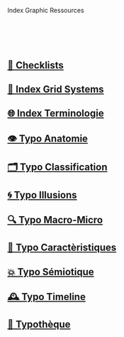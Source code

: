   Index Graphic Ressources
# &nbsp;

## [📝 Checklists]()
## [🏢 Index Grid Systems]()
## [🌐 Index Terminologie](/index-graphic-terminology)
## [👁️ Typo Anatomie](/describe-typefaces)
## [🗂️ Typo Classification](/classify-typefaces)
## [🌀 Typo Illusions](/correct-typeface)
## [🔍 Typo Macro-Micro]()
## [🧬 Typo Caractèristiques](/parameter-typefaces)
## [💥 Typo Sémiotique](/denote-typefaces)
## [🕰️ Typo Timeline](/overview-writing-history)
## [🔡 Typothèque](http://typo.eracom.ch)
